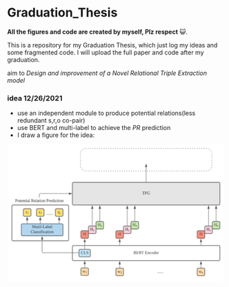 # Graduation_Thesis

**All the figures and code are created by myself, Plz respect** :smiley_cat:.

This is a repository for my Graduation Thesis, which just log my ideas and some fragmented code. 
I will upload the full paper and code after my graduation.

aim to *Design and improvement of a Novel Relational Triple Extraction model*

### idea 12/26/2021 
- use an independent module to produce potential relations(less redundant s,r,o co-pair)
- use BERT and multi-label to achieve the *PR* prediction
- I draw a figure for the idea:

<div align=center><img src="https://github.com/Abel-Harvey/Graduation_Thesis/blob/main/figures/Novel_RTE_idea_1.svg" alt="Novel_RTE_idea_1" width='500px'/></div>
